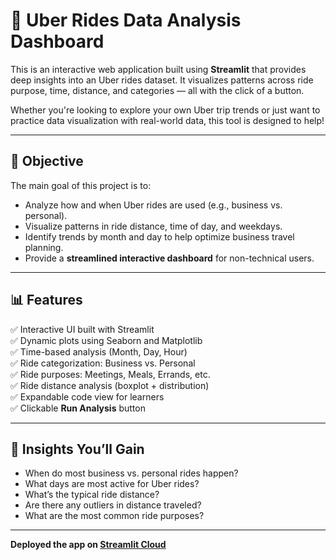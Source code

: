# 🚕 Uber Rides Data Analysis Dashboard

This is an interactive web application built using **Streamlit** that provides deep insights into an Uber rides dataset. It visualizes patterns across ride purpose, time, distance, and categories — all with the click of a button.

Whether you're looking to explore your own Uber trip trends or just want to practice data visualization with real-world data, this tool is designed to help!

---

## 🎯 Objective

The main goal of this project is to:

- Analyze how and when Uber rides are used (e.g., business vs. personal).
- Visualize patterns in ride distance, time of day, and weekdays.
- Identify trends by month and day to help optimize business travel planning.
- Provide a **streamlined interactive dashboard** for non-technical users.

---

## 📊 Features

✅ Interactive UI built with Streamlit  
✅ Dynamic plots using Seaborn and Matplotlib  
✅ Time-based analysis (Month, Day, Hour)  
✅ Ride categorization: Business vs. Personal  
✅ Ride purposes: Meetings, Meals, Errands, etc.  
✅ Ride distance analysis (boxplot + distribution)  
✅ Expandable code view for learners  
✅ Clickable **Run Analysis** button  

---

## 🧠 Insights You’ll Gain

- When do most business vs. personal rides happen?
- What days are most active for Uber rides?
- What’s the typical ride distance?
- Are there any outliers in distance traveled?
- What are the most common ride purposes?

---

**Deployed the app on **[Streamlit Cloud](https://uberdataanalysis-box3mi59jqezzxefndbxzn.streamlit.app/)****
